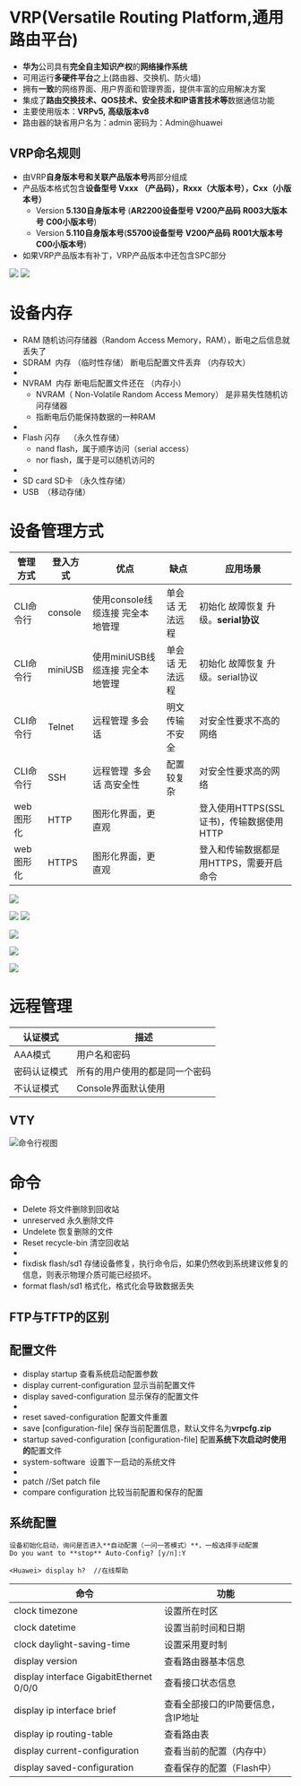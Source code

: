 

# VRP(Versatile Routing Platform,通用路由平台)
- **华为**公司具有**完全自主知识产权**的**网络操作系统**
- 可用运行**多硬件平台**之上(路由器、交换机、防火墙)
- 拥有**一致**的网络界面、用户界面和管理界面，提供丰富的应用解决方案
- 集成了**路由交换技术、QOS技术、安全技术和IP语言技术等**数据通信功能
- 主要使用版本：**VRPv5,** **高级版本v8**
- 路由器的缺省用户名为：admin 密码为：Admin@huawei

## VRP命名规则
-   由VRP**自身版本号和关联产品版本号**两部分组成
-   产品版本格式包含**设备型号 Vxxx （产品码），Rxxx（大版本号），Cxx（小版本号）**
	- Version **5.130自身版本号** (**AR2200设备型号** **V200产品码**  **R003大版本号**  **C00小版本号**)
	- Version **5.110自身版本号**(**S5700设备型号** **V200产品码**  **R001大版本号**  **C00小版本号**)
-   如果VRP产品版本有补丁，VRP产品版本中还包含SPC部分

![](../photo/Pasted%20image%2020220928171735.png)
![](../photo/Pasted%20image%2020220928171842.png)

# 设备内存
- RAM        随机访问存储器（Random Access Memory，RAM），断电之后信息就丢失了
- SDRAM   内存 （临时性存储） 断电后配置文件丢弃 （内存较大）
- 
- NVRAM   内存   断电后配置文件还在 （内存小）
	- NVRAM（ Non-Volatile Random Access Memory） 是非易失性随机访问存储器
	- 指断电后仍能保持数据的一种RAM
- 
- Flash       闪存    （永久性存储）
	- nand flash，属于顺序访问（serial access）
	- nor flash，属于是可以随机访问的
- 
- SD card  SD卡 （永久性存储）
- USB  （移动存储）

# 设备管理方式
| 管理方式   | 登入方式    | 优点                   | 缺点       | 应用场景                        |
|--------|---------|----------------------|----------|-----------------------------|
| CLI命令行 | console | 使用console线缆连接 完全本地管理 | 单会话 无法远程 | 初始化 故障恢复 升级。**serial协议**        |
| CLI命令行 | miniUSB | 使用miniUSB线缆连接 完全本地管理 | 单会话 无法远程 | 初始化 故障恢复 升级。serial协议        |
| CLI命令行 | Telnet  | 远程管理 多会话             | 明文传输 不安全 | 对安全性要求不高的网络                 |
| CLI命令行 | SSH     | 远程管理  多会话 高安全性       | 配置较复杂    | 对安全性要求高的网络                  |
| web图形化 | HTTP    | 图形化界面，更直观            |          | 登入使用HTTPS(SSL证书)，传输数据使用HTTP |
| web图形化 | HTTPS   | 图形化界面，更直观            |          | 登入和传输数据都是用HTTPS，需要开启命令      |

![](../photo/Pasted%20image%2020220928173139.png)

![](../photo/Pasted%20image%2020220928173128.png)
![](../photo/Pasted%20image%2020220928180158.png)


![](../photo/Pasted%20image%2020220928173132.png)

![](../photo/Pasted%20image%2020220928173148.png)

![](../photo/Pasted%20image%2020220928173200.png)

# 远程管理
| 认证模式     | 描述 |
| ------------ | ---- |
| AAA模式      |   用户名和密码   |
| 密码认证模式 |   所有的用户使用的都是同一个密码   |
| 不认证模式             |   Console界面默认使用   |

VTY
- 

![命令行视图](../photo/Pasted%20image%2020220929093706.png)

# 命令
- Delete 将文件删除到回收站
- unreserved 永久删除文件
- Undelete 恢复删除的文件
- Reset recycle-bin 清空回收站
- 
- fixdisk flash/sd1 存储设备修复，执行命令后，如果仍然收到系统建议修复的信息，则表示物理介质可能已经损坏。
- format flash/sd1 格式化，格式化会导致数据丢失


## FTP与TFTP的区别


## 配置文件
- display startup 查看系统启动配置参数
- display current-configuration 显示当前配置文件 
- display saved-configuration 显示保存的配置文件
- 
- reset saved-configuration 配置文件重置
- save [configuration-file] 保存当前配置信息，默认文件名为**vrpcfg.zip**
- startup saved-configuration  [configuration-file]  配置**系统下次启动时使用的**配置文件
- system-software  设置下一启动的系统文件
- 
- patch //Set patch file
- compare configuration 比较当前配置和保存的配置

## 系统配置
	设备初始化启动，询问是否进入**自动配置（一问一答模式）**，一般选择手动配置
	Do you want to **stop** Auto-Config? [y/n]:Y
	
	<Huawei> display h?  //在线帮助






| 命令                                    | 功能                               |
| --------------------------------------- | ---------------------------------- |
| clock timezone                          | 设置所在时区                       |
| clock datetime                          | 设置当前时间和日期                 |
| clock daylight-saving-time              | 设置采用夏时制                     |
| display version                         | 查看路由器基本信息                 |
| display interface GigabitEthernet 0/0/0 | 查看接口状态信息                   |
| display ip interface brief              | 查看全部接口的IP简要信息，含IP地址 |
| display ip routing-table                | 查看路由表                         |
| display current-configuration           | 查看当前的配置（内存中）           |
| display saved-configuration             | 查看保存的配置（Flash中）          |







